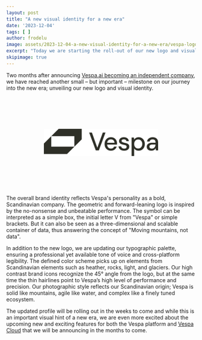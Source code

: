 ```yaml
---
layout: post
title: "A new visual identity for a new era"
date: '2023-12-04'
tags: [ ]
author: frodelu
image: assets/2023-12-04-a-new-visual-identity-for-a-new-era/vespa-logo-preview.png
excerpt: "Today we are starting the roll-out of our new logo and visual identity."
skipimage: true
---
```


Two months after announcing [Vespa.ai becoming an independent company](https://blog.vespa.ai/vespa-is-becoming-its-own-company/), 
we have reached another small – but important – milestone on our journey into the new era; 
unveiling our new logo and visual identity.

<div style="text-align: center; margin: 100px">
    <img alt="New Vespa logo" src="/assets/2023-12-04-a-new-visual-identity-for-a-new-era/vespa-logo.svg" width="600" />
</div>

The overall brand identity reflects Vespa's personality as a bold, Scandinavian company. The
geometric and forward-leaning logo is inspired by the no-nonsense and unbeatable performance. The
symbol can be interpreted as a simple box, the initial letter V from "Vespa" or simple brackets. But
it can also be seen as a three-dimensional and scalable container of data, thus answering the
concept of "Moving mountains, not data".

In addition to the new logo, we are updating our typographic palette, ensuring a professional yet
available tone of voice and cross-platform legibility. The defined color scheme picks up on elements
from Scandinavian elements such as heather, rocks, light, and glaciers. Our high contrast brand
icons recognize the 45° angle from the logo, but at the same time the thin hairlines point to
Vespa’s high level of performance and precision. Our photographic style reflects our Scandinavian
origin; Vespa is solid like mountains, agile like water, and complex like a finely tuned ecosystem.

The updated profile will be rolling out in the weeks to come and while this is an important visual
hint of a new era, we are even more excited about the upcoming new and exciting features for both
the Vespa platform and [Vespa Cloud](https://cloud.vespa.ai/) that we will be announcing in the 
months to come.